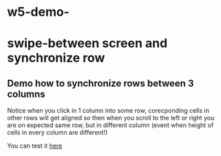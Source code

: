 # w5-demo-




# swipe-between screen and synchronize row

## Demo how to synchronize rows between 3 columns

Notice when you click in 1 column into some row, corecponding cells in other rows will get aligned so then when you scroll to the left or right you are on expected same row, but in different column (event when height of cells in every column are different!)

You can test it <a href="https://cdn.rawgit.com/opam/w5-demo-swipe-between-zoom-levels/69682065/src/index.html">here</a>
